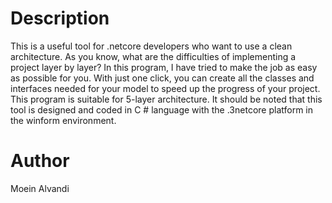 # Description
This is a useful tool for .netcore developers who want to use a clean architecture. 
As you know, what are the difficulties of implementing a project layer by layer? In this program, I have tried to make the job as easy as possible for you. 
With just one click, you can create all the classes and interfaces needed for your model to speed up the progress of your project. 
This program is suitable for 5-layer architecture. 
It should be noted that this tool is designed and coded in C # language with the .3netcore platform in the winform environment.

# Author
Moein Alvandi



